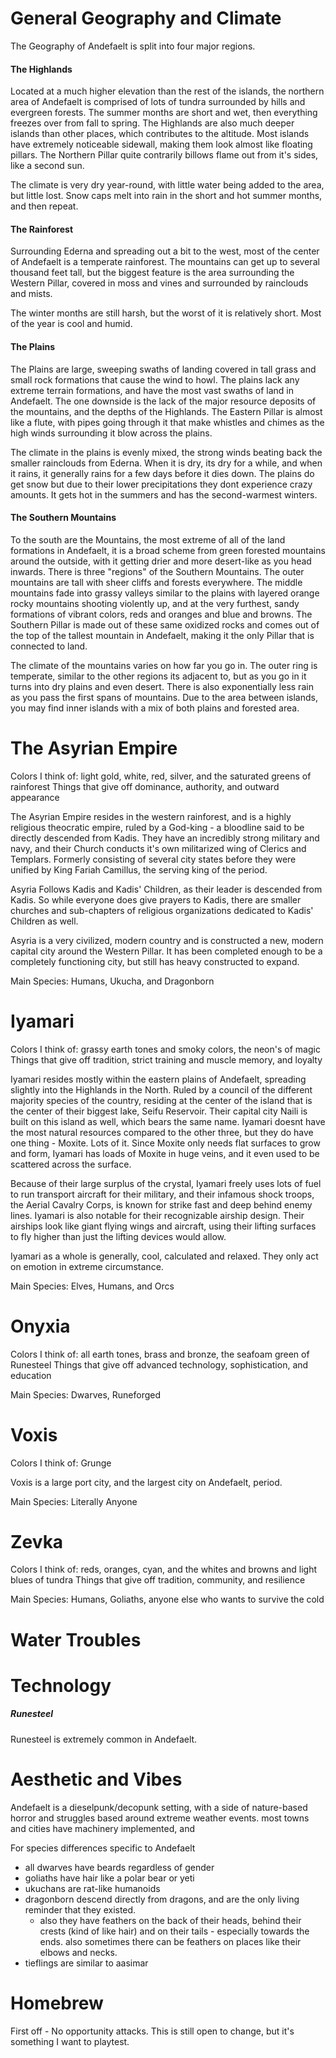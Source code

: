 # General Geography and Climate

The Geography of Andefaelt is split into four major regions.

#### The Highlands

Located at a much higher elevation than the rest of the islands, the northern area of Andefaelt is comprised of lots of tundra surrounded by hills and evergreen forests. The summer months are short and wet, then everything freezes over from fall to spring. The Highlands are also much deeper islands than other places, which contributes to the altitude. Most islands have extremely noticeable sidewall, making them look almost like floating pillars. The Northern Pillar quite contrarily billows flame out from it's sides, like a second sun.

The climate is very dry year-round, with little water being added to the area, but little lost. Snow caps melt into rain in the short and hot summer months, and then repeat.

#### The Rainforest

Surrounding Ederna and spreading out a bit to the west, most of the center of Andefaelt is a temperate rainforest. The mountains can get up to several thousand feet tall, but the biggest feature is the area surrounding the Western Pillar, covered in moss and vines and surrounded by rainclouds and mists.

The winter months are still harsh, but the worst of it is relatively short. Most of the year is cool and humid. 

#### The Plains

The Plains are large, sweeping swaths of landing covered in tall grass and small rock formations that cause the wind to howl. The plains lack any extreme terrain formations, and have the most vast swaths of land in Andefaelt. The one downside is the lack of the major resource deposits of the mountains, and the depths of the Highlands. The Eastern Pillar is almost like a flute, with pipes going through it that make whistles and chimes as the high winds surrounding it blow across the plains.

The climate in the plains is evenly mixed, the strong winds beating back the smaller rainclouds from Ederna. When it is dry, its dry for a while, and when it rains, it generally rains for a few days before it dies down. The plains do get snow but due to their lower precipitations they dont experience crazy amounts. It gets hot in the summers and has the second-warmest winters.

#### The Southern Mountains

To the south are the Mountains, the most extreme of all of the land formations in Andefaelt, it is a broad scheme from green forested mountains around the outside, with it getting drier and more desert-like as you head inwards. There is three "regions" of the Southern Mountains. The outer mountains are tall with sheer cliffs and forests everywhere. The middle mountains fade into grassy valleys similar to the plains with layered orange rocky mountains shooting violently up, and at the very furthest, sandy formations of vibrant colors, reds and oranges and blue and browns. The Southern Pillar is made out of these same oxidized rocks and comes out of the top of the tallest mountain in Andefaelt, making it the only Pillar that is connected to land.

The climate of the mountains varies on how far you go in. The outer ring is temperate, similar to the other regions its adjacent to, but as you go in it turns into dry plains and even desert. There is also exponentially less rain as you pass the first spans of mountains. Due to the area between islands, you may find inner islands with a mix of both plains and forested area.

# The Asyrian Empire
Colors I think of: light gold, white, red, silver, and the saturated greens of rainforest
Things that give off dominance, authority, and outward appearance

The Asyrian Empire resides in the western rainforest, and is a highly religious theocratic empire, ruled by a God-king - a bloodline said to be directly descended from Kadis. They have an incredibly strong military and navy, and their Church conducts it's own militarized wing of Clerics and Templars. Formerly consisting of several city states before they were unified by King Fariah Camillus, the serving king of the period.

Asyria Follows Kadis and Kadis' Children, as their leader is descended from Kadis. So while everyone does give prayers to Kadis, there are smaller churches and sub-chapters of religious organizations dedicated to Kadis' Children as well.

Asyria is a very civilized, modern country and is constructed a new, modern capital city around the Western Pillar. It has been completed enough to be a completely functioning city, but still has heavy constructed to expand. 

Main Species:
Humans, Ukucha, and Dragonborn



# Iyamari
Colors I think of: grassy earth tones and smoky colors, the neon's of magic 
Things that give off tradition, strict training and muscle memory, and loyalty

Iyamari resides mostly within the eastern plains of Andefaelt, spreading slightly into the Highlands in the North. Ruled by a council of the different majority species of the country, residing at the center of the island that is the center of their biggest lake, Seifu Reservoir. Their capital city Naili is built on this island as well, which bears the same name. Iyamari doesnt have the most natural resources compared to the other three, but they do have one thing - Moxite. Lots of it. Since Moxite only needs flat surfaces to grow and form, Iyamari has loads of Moxite in huge veins, and it even used to be scattered across the surface. 

Because of their large surplus of the crystal, Iyamari freely uses lots of fuel to run transport aircraft for their military, and their infamous shock troops, the Aerial Cavalry Corps, is known for strike fast and deep behind enemy lines. Iyamari is also notable for their recognizable airship design. Their airships look like giant flying wings and aircraft, using their lifting surfaces to fly higher than just the lifting devices would allow.

Iyamari as a whole is generally, cool, calculated and relaxed. They only act on emotion in extreme circumstance.

Main Species:
Elves, Humans, and Orcs

# Onyxia
Colors I think of: all earth tones, brass and bronze, the seafoam green of Runesteel
Things that give off advanced technology, sophistication, and education



Main Species:
Dwarves, Runeforged

# Voxis
Colors I think of: Grunge

Voxis is a large port city, and the largest city on Andefaelt, period.

Main Species:
Literally Anyone

# Zevka
Colors I think of: reds, oranges, cyan, and the whites and browns and light blues of tundra
Things that give off tradition, community, and resilience



Main Species:
Humans, Goliaths, anyone else who wants to survive the cold

# Water Troubles

# Technology

##### Runesteel
Runesteel is extremely common in Andefaelt. 

# Aesthetic and Vibes

Andefaelt is a dieselpunk/decopunk setting, with a side of nature-based horror and struggles based around extreme weather events. most towns and cities have machinery implemented, and 


For species differences specific to Andefaelt
- all dwarves have beards regardless of gender
- goliaths have hair like a polar bear or yeti
- ukuchans are rat-like humanoids
- dragonborn descend directly from dragons, and are the only living reminder that they existed. 
	- also they have feathers on the back of their heads, behind their crests (kind of like hair) and on their tails - especially towards the ends. also sometimes there can be feathers on places like their elbows and necks.
- tieflings are similar to aasimar

# Homebrew
First off - No opportunity attacks. This is still open to change, but it's something I want to playtest.
